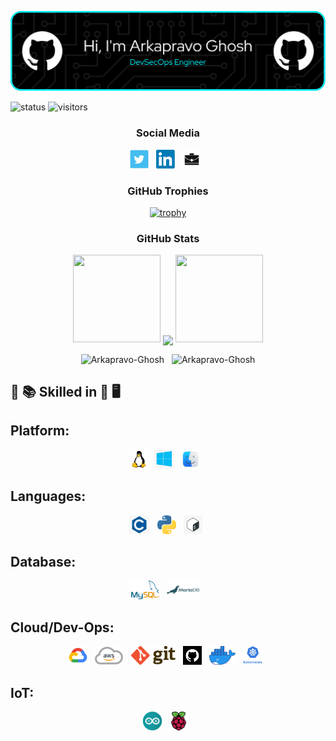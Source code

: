 <p align="center"><img src="https://raw.githubusercontent.com/Arkapravo-Ghosh/Arkapravo-Ghosh/master/images/header/github-header-image.png" /></p>

![status](https://img.shields.io/badge/Btw-I%20use%20Arch-blue)
![visitors](https://visitor-badge.laobi.icu/badge?page_id=Arkapravo-Ghosh.Arkapravo-Ghosh)

<h3 align="center">Social Media</h3>

<p align="center">
<a href="https://twitter.com/ArkapravoGhosh1"><img height="30" src="https://raw.githubusercontent.com/Arkapravo-Ghosh/Arkapravo-Ghosh/master/images/social/t.jpg"></a>&nbsp;&nbsp;
<a href="https://www.linkedin.com/in/arkapravo-ghosh/"><img height="30" src="https://raw.githubusercontent.com/Arkapravo-Ghosh/Arkapravo-Ghosh/master/images/social/l.png"></a>&nbsp;&nbsp;
<a href="https://ark-site.netlify.app/"><img height="30" src="https://raw.githubusercontent.com/Arkapravo-Ghosh/Arkapravo-Ghosh/master/images/social/p.jpg"></a>&nbsp;&nbsp;
</p>

<h3 align="center">GitHub Trophies</h3>
<div align="center">

[![trophy](https://github-profile-trophy.vercel.app/?username=Arkapravo-Ghosh&theme=dark_lover&no-frame=true&no-bg=true&margin-w=4&column=5)](https://github.com/ryo-ma/github-profile-trophy)

</div>
<h3 align="center">GitHub Stats</h3>
<div align="center">

<img height="140" width="140" src="https://user-images.githubusercontent.com/78967360/158388511-9b4590dc-96f5-402a-9b6b-b51add4efc70.png">
<img align="center" src="https://github-readme-streak-stats.herokuapp.com/?user=Arkapravo-Ghosh&theme=windows-dark&hide_border=true"/>
<img height="140" width="140" src="https://user-images.githubusercontent.com/78967360/158388859-2bac10f7-efd5-45d7-93bb-777271b5426f.png">
<p></p>
</div>
<div align=center>
<img src="https://github-readme-stats.vercel.app/api?username=Arkapravo-Ghosh&show_icons=true&locale=en&theme=github_dark&hide_border=true&bg_color=000000" alt="Arkapravo-Ghosh" />
&nbsp;
<img src="https://github-readme-stats.vercel.app/api/top-langs?username=Arkapravo-Ghosh&show_icons=true&locale=en&layout=compact&theme=github_dark&hide_border=true&bg_color=000000&hide_progress=true" alt="Arkapravo-Ghosh" />
</div>


## :open_book: :books: Skilled in :closed_book: :desktop_computer:

## Platform:
<div align=center>
<img src="https://raw.githubusercontent.com/Arkapravo-Ghosh/Arkapravo-Ghosh/master/images/platform/linux.png" height="30">&nbsp;&nbsp;
<img src="https://raw.githubusercontent.com/Arkapravo-Ghosh/Arkapravo-Ghosh/master/images/platform/windows.jpg" height="30">&nbsp;&nbsp;
<img src="https://raw.githubusercontent.com/Arkapravo-Ghosh/Arkapravo-Ghosh/master/images/platform/macos.png" height="30">&nbsp;&nbsp;
</div>

## Languages:
<div align=center>
<img src="https://raw.githubusercontent.com/Arkapravo-Ghosh/Arkapravo-Ghosh/master/images/pl/c.png" height="30">&nbsp;&nbsp;
<img src="https://raw.githubusercontent.com/Arkapravo-Ghosh/Arkapravo-Ghosh/master/images/pl/python.png" height="30">&nbsp;&nbsp;
<img src="https://raw.githubusercontent.com/Arkapravo-Ghosh/Arkapravo-Ghosh/master/images/pl/bash.png" height="30">&nbsp;&nbsp;
</div>

## Database:
<div align=center>
<img src="https://raw.githubusercontent.com/Arkapravo-Ghosh/Arkapravo-Ghosh/master/images/db/mysql1.png" height="30">&nbsp;&nbsp;
<img src="https://raw.githubusercontent.com/Arkapravo-Ghosh/Arkapravo-Ghosh/master/images/db/mariadb.png" height="30">&nbsp;&nbsp;
</div>

## Cloud/Dev-Ops:
<div align=center>
<img src="https://raw.githubusercontent.com/Arkapravo-Ghosh/Arkapravo-Ghosh/master/images/cloud/gcp.png" height="30">&nbsp;&nbsp;
<img src="https://raw.githubusercontent.com/Arkapravo-Ghosh/Arkapravo-Ghosh/master/images/cloud/aws.png" height="30">&nbsp;&nbsp;
<img src="https://raw.githubusercontent.com/Arkapravo-Ghosh/Arkapravo-Ghosh/master/images/cloud/git.png" height="30">&nbsp;&nbsp;
<img src="https://raw.githubusercontent.com/Arkapravo-Ghosh/Arkapravo-Ghosh/master/images/cloud/github.jpg" height="30">&nbsp;&nbsp;
<img src="https://raw.githubusercontent.com/Arkapravo-Ghosh/Arkapravo-Ghosh/master/images/cloud/docker.png" height="30">&nbsp;&nbsp;
<img src="https://raw.githubusercontent.com/Arkapravo-Ghosh/Arkapravo-Ghosh/master/images/cloud/ku.jpg" height="30">&nbsp;&nbsp;
</div>

## IoT:
<div align=center>
<img src="https://raw.githubusercontent.com/Arkapravo-Ghosh/Arkapravo-Ghosh/master/images/iot/arduino.svg" height="30">&nbsp;&nbsp;
<img src="https://raw.githubusercontent.com/Arkapravo-Ghosh/Arkapravo-Ghosh/master/images/iot/rpi.png" height="30">&nbsp;&nbsp;
</div>

